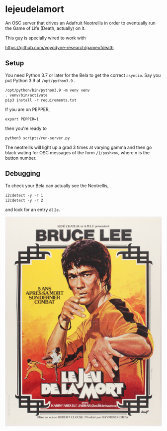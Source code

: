 # lejeudelamort

An OSC server that drives an Adafruit Neotrellis in order to eventually run the Game of Life (Death, actually) on it.

This guy is specially wired to work with

https://github.com/yoyodyne-research/gameofdeath

## Setup

You need Python 3.7 or later for the Bela to get the correct `asyncio`.
Say you put Python 3.9 at `/opt/python3.9` .

    /opt/python/bin/python3.9 -m venv venv
    . venv/bin/activate
    pip3 install -r requirements.txt

If you are on PEPPER,

    export PEPPER=1

then you're ready to

    python3 scripts/run-server.py

The neotrellis will light up a grad 3 times at varying gamma and then go black wating for OSC messages of the form `/1/push<n>`, where n is the button number.

## Debugging

To check your Bela can actually see the Neotrellis,

```
i2cdetect -y -r 1
i2cdetect -y -r 2
```

and look for an entry at `2e`.


![Bruce](etc/legod.jpg)
